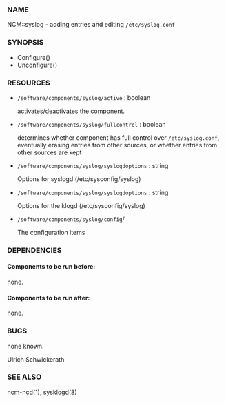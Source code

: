 ### NAME

NCM::syslog - adding entries and editing `/etc/syslog.conf`

### SYNOPSIS

- Configure()
- Unconfigure()

### RESOURCES

- `/software/components/syslog/active` : boolean

    activates/deactivates the component.

- `/software/components/syslog/fullcontrol` : boolean

    determines whether component has full control over `/etc/syslog.conf`, eventually erasing
    entries from other sources, or whether entries from other sources are kept

- `/software/components/syslog/syslogdoptions` : string

    Options for syslogd (/etc/sysconfig/syslog)

- `/software/components/syslog/syslogdoptions` : string

    Options for the klogd (/etc/sysconfig/syslog)

- `/software/components/syslog/config`/

    The configuration items

### DEPENDENCIES

#### Components to be run before:

none.

#### Components to be run after:

none.

### BUGS

none known.

Ulrich Schwickerath

### SEE ALSO

ncm-ncd(1), sysklogd(8)
